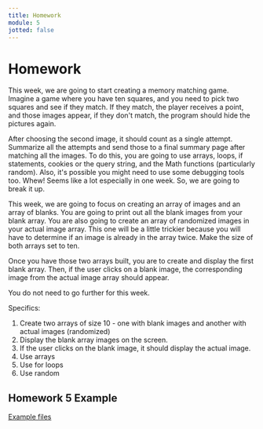 ```yaml
---
title: Homework
module: 5
jotted: false
---
```


# Homework

This week, we are going to start creating a memory matching game.  Imagine a game where you have ten squares, and you need to pick two squares and see if they match. If they match, the player receives a point, and those images appear, if they don't match, the program should hide the pictures again.  

After choosing the second image, it should count as a single attempt.  Summarize all the attempts and send those to a final summary page after matching all the images.   To do this, you are going to use arrays, loops, if statements, cookies or the query string, and the Math functions (particularly random). Also, it's possible you might need to use some debugging tools too.  Whew!  Seems like a lot especially in one week.  So, we are going to break it up.

This week, we are going to focus on creating an array of images and an array of blanks.  You are going to print out all the blank images from your blank array.  You are also going to create an array of randomized images in your actual image array.  This one will be a little trickier because you will have to determine if an image is already in the array twice.  Make the size of both arrays set to ten.

Once you have those two arrays built, you are to create and display the first blank array.  Then, if the user clicks on a blank image, the corresponding image from the actual image array should appear.  

You do not need to go further for this week.

Specifics:

1. Create two arrays of size 10 - one with blank images and another with actual images (randomized)
2. Display the blank array images on the screen.
3. If the user clicks on the blank image, it should display the actual image.
4. Use arrays
5. Use for loops
6. Use random



## Homework 5 Example

[Example files](https://github.com/Montana-Media-Arts/441-WebTech-Spring2020-Examples/tree/master/Week%205)

